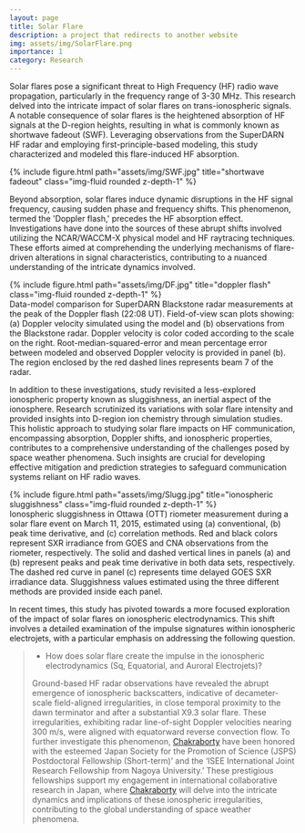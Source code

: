 ```yaml
---
layout: page
title: Solar Flare
description: a project that redirects to another website
img: assets/img/SolarFlare.png
importance: 1
category: Research
---
```

Solar flares pose a significant threat to High Frequency (HF) radio wave propagation, particularly in the frequency range of 3-30 MHz. This research delved into the intricate impact of solar flares on trans-ionospheric signals. A notable consequence of solar flares is the heightened absorption of HF signals at the D-region heights, resulting in what is commonly known as shortwave fadeout (SWF). Leveraging observations from the SuperDARN HF radar and employing first-principle-based modeling, this study characterized and modeled this flare-induced HF absorption.
<div class="row">
    <div class="col-sm mt-3 mt-md-0">
        {% include figure.html path="assets/img/SWF.jpg" title="shortwave fadeout" class="img-fluid rounded z-depth-1" %}
    </div>
</div>
<div class="caption">
    
</div>

Beyond absorption, solar flares induce dynamic disruptions in the HF signal frequency, causing sudden phase and frequency shifts. This phenomenon, termed the 'Doppler flash,' precedes the HF absorption effect. Investigations have done into the sources of these abrupt shifts involved utilizing the NCAR/WACCM-X physical model and HF raytracing techniques. These efforts aimed at comprehending the underlying mechanisms of flare-driven alterations in signal characteristics, contributing to a nuanced understanding of the intricate dynamics involved.

<div class="row">
    <div class="col-sm mt-3 mt-md-0">
        {% include figure.html path="assets/img/DF.jpg" title="doppler flash" class="img-fluid rounded z-depth-1" %}
    </div>
</div>
<div class="caption">
    Data-model comparison for SuperDARN Blackstone radar measurements at the peak of the Doppler flash (22:08 UT). Field-of-view scan plots showing: (a) Doppler velocity simulated using the model and (b) observations from the Blackstone radar. Doppler velocity is color coded according to the scale on the right. Root-median-squared-error and mean percentage error between modeled and observed Doppler velocity is provided in panel (b). The region enclosed by the red dashed lines represents beam 7 of the radar.
</div>

In addition to these investigations, study revisited a less-explored ionospheric property known as sluggishness, an inertial aspect of the ionosphere. Research scrutinized its variations with solar flare intensity and provided insights into D-region ion chemistry through simulation studies. This holistic approach to studying solar flare impacts on HF communication, encompassing absorption, Doppler shifts, and ionospheric properties, contributes to a comprehensive understanding of the challenges posed by space weather phenomena. Such insights are crucial for developing effective mitigation and prediction strategies to safeguard communication systems reliant on HF radio waves.

<div class="row">
    <div class="col-sm mt-3 mt-md-0">
        {% include figure.html path="assets/img/Slugg.jpg" title="ionospheric sluggishness" class="img-fluid rounded z-depth-1" %}
    </div>
</div>
<div class="caption">
    Ionospheric sluggishness in Ottawa (OTT) riometer measurement during a solar flare event on March 11, 2015, estimated using (a) conventional, (b) peak time derivative, and (c) correlation methods. Red and black colors represent SXR irradiance from GOES and CNA observations from the riometer, respectively. The solid and dashed vertical lines in panels (a) and (b) represent peaks and peak time derivative in both data sets, respectively. The dashed red curve in panel (c) represents time delayed GOES SXR irradiance data. Sluggishness values estimated using the three different methods are provided inside each panel.
</div>

In recent times, this study has pivoted towards a more focused exploration of the impact of solar flares on ionospheric electrodynamics. This shift involves a detailed examination of the impulse signatures within ionospheric electrojets, with a particular emphasis on addressing the following question.

> * How does solar flare create the impulse in the ionospheric electrodynamics (Sq, Equatorial, and Auroral Electrojets)?
>
> Ground-based HF radar observations have revealed the abrupt emergence of ionospheric backscatters, indicative of decameter-scale field-aligned irregularities, in close temporal proximity to the dawn terminator and after a substantial X9.3 solar flare. These irregularities, exhibiting radar line-of-sight Doppler velocities nearing 300 m/s, were aligned with equatorward reverse convection flow. To further investigate this phenomenon, [Chakraborty](https://shibaji7.github.io/) have been honored with the esteemed ‘Japan Society for the Promotion of Science (JSPS) Postdoctoral Fellowship (Short-term)’ and the ‘ISEE International Joint Research Fellowship from Nagoya University.’ These prestigious fellowships support my engagement in international collaborative research in Japan, where [Chakraborty](https://shibaji7.github.io/) will delve into the intricate dynamics and implications of these ionospheric irregularities, contributing to the global understanding of space weather phenomena.
